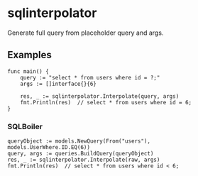# sqlinterpolator
Generate full query from placeholder query and args.

## Examples
```golang
func main() {
    query := "select * from users where id = ?;"
    args := []interface{}{6}

    res, _ := sqlinterpolator.Interpolate(query, args)
    fmt.Println(res)  // select * from users where id = 6;
}
```

### SQLBoiler
```golang
queryObject := models.NewQuery(From("users"), models.UserWhere.ID.EQ(6))
query, args := queries.BuildQuery(queryObject)
res, _ := sqlinterpolator.Interpolate(raw, args)
fmt.Println(res)  // select * from users where id < 6;
```
